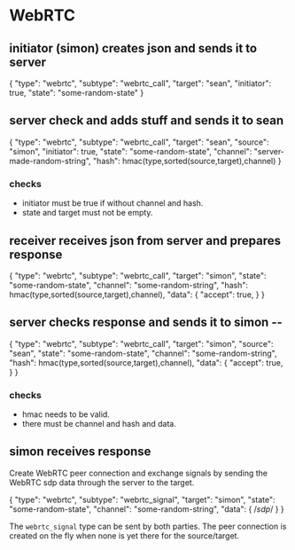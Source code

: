 # WebRTC

## initiator (simon) creates json and sends it to server

{
	"type": "webrtc",
	"subtype": "webrtc_call",
	"target": "sean",
	"initiator": true,
	"state": "some-random-state"
}

## server check and adds stuff and sends it to sean

{
	"type": "webrtc",
	"subtype": "webrtc_call",
	"target": "sean",
	"source": "simon",
	"initiator": true,
	"state": "some-random-state",
	"channel": "server-made-random-string",
	"hash": hmac(type,sorted(source,target),channel)
}

### checks

- initiator must be true if without channel and hash.
- state and target must not be empty.

## receiver receives json from server and prepares response

{
	"type": "webrtc",
	"subtype": "webrtc_call",
	"target": "simon",
	"state": "some-random-state",
	"channel": "some-random-string",
	"hash": hmac(type,sorted(source,target),channel),
	"data": {
		"accept": true,
	}
}

## server checks response and sends it to simon --

{
	"type": "webrtc",
	"subtype": "webrtc_call",
	"target": "simon",
	"source": "sean",
	"state": "some-random-state",
	"channel": "some-random-string",
	"hash": hmac(type,sorted(source,target),channel),
	"data": {
		"accept": true,
	}
}

### checks

- hmac needs to be valid.
- there must be channel and hash and data.

## simon receives response

Create WebRTC peer connection and exchange signals by sending the WebRTC sdp
data through the server to the target.

{
	"type": "webrtc",
	"subtype": "webrtc_signal",
	"target": "simon",
	"state": "some-random-state",
	"channel": "some-random-string",
	"data": {
		/*sdp*/
	}
}

The `webrtc_signal` type can be sent by both parties. The peer connection is
created on the fly when none is yet there for the source/target.
